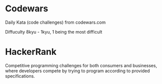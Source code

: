# Codewars
Daily Kata (code challenges) from codewars.com

Diffuculty 8kyu - 1kyu, 1 being the most difficult

# HackerRank
Competitive programming challenges for both consumers and businesses, where developers compete by trying to program according to provided specifications.

